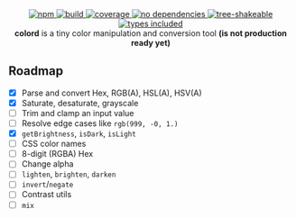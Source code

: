 <div align="center">
  <a href="https://npmjs.org/package/colord">
    <img alt="npm" src="https://img.shields.io/npm/v/colord.svg?labelColor=da248d&color=6ead0a" />
  </a>
  <a href="https://github.com/omgovich/colord/actions">
    <img alt="build" src="https://img.shields.io/github/workflow/status/omgovich/colord/Node.js%20CI/master.svg?labelColor=da248d&color=6ead0a" />
  </a>
  <a href="https://codecov.io/gh/omgovich/colord">
    <img alt="coverage" src="https://img.shields.io/codecov/c/github/omgovich/colord.svg?labelColor=da248d&color=6ead0a" />
  </a>
  <a href="https://npmjs.org/package/colord">
    <img alt="no dependencies" src="https://badgen.net/bundlephobia/dependency-count/colord?labelColor=da248d&color=6ead0a" />
  </a>
  <a href="https://bundlephobia.com/result?p=colord">
    <img alt="tree-shakeable" src="https://badgen.net/bundlephobia/tree-shaking/colord?labelColor=da248d&color=6ead0a" />
  </a>
  <a href="https://npmjs.org/package/colord">
    <img alt="types included" src="https://badgen.net/npm/types/colord?labelColor=da248d&color=6ead0a" />
  </a>
</div>

<div align="center">
  <strong>colord</strong> is a tiny color manipulation and conversion tool <strong>(is not production ready yet)</strong>
</div>

## Roadmap

- [x] Parse and convert Hex, RGB(A), HSL(A), HSV(A)
- [x] Saturate, desaturate, grayscale
- [ ] Trim and clamp an input value
- [ ] Resolve edge cases like `rgb(999, -0, 1.)`
- [x] `getBrightness`, `isDark`, `isLight`
- [ ] CSS color names
- [ ] 8-digit (RGBA) Hex
- [ ] Change alpha
- [ ] `lighten`, `brighten`, `darken`
- [ ] `invert`/`negate`
- [ ] Contrast utils
- [ ] `mix`
